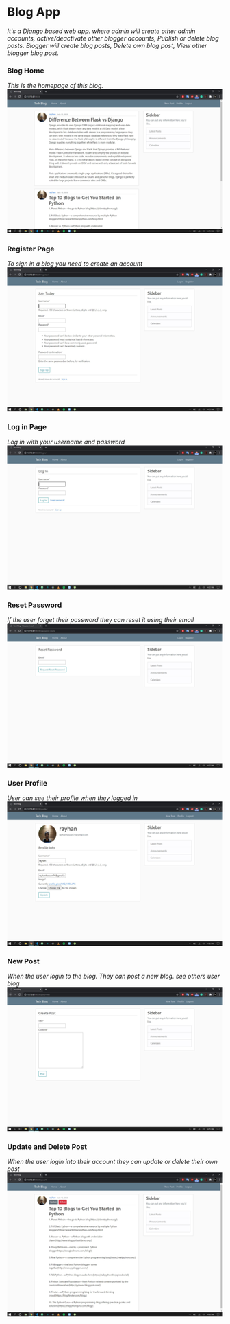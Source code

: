 # Blog App

*It's a Django based web app. where admin will create other admin accounts, active/deactivate other blogger accounts, Publish or delete blog posts. Blogger will create blog posts, Delete own blog post, View other blogger blog post.*

### Blog Home
*This is the homepage of this blog.*
![home](https://raw.githubusercontent.com/rayhanhossen/blog-app-with-django/master/Screenshot/Home.JPG)

### Register Page
*To sign in a blog you need to create an account*
![register](https://raw.githubusercontent.com/rayhanhossen/blog-app-with-django/master/Screenshot/register.JPG)

### Log in Page
*Log in with your username and password*
![log-in](https://raw.githubusercontent.com/rayhanhossen/blog-app-with-django/master/Screenshot/log-in.JPG)

### Reset Password
*If the user forget their password they can reset it using their email*
![reset_password](https://raw.githubusercontent.com/rayhanhossen/blog-app-with-django/master/Screenshot/reset_password.JPG)

### User Profile
*User can see their profile when they logged in*
![profile](https://raw.githubusercontent.com/rayhanhossen/blog-app-with-django/master/Screenshot/profile.JPG)

### New Post
*When the user login to the blog. They can post a new blog. see others user blog*
![new-post](https://raw.githubusercontent.com/rayhanhossen/blog-app-with-django/master/Screenshot/new-post.JPG)


### Update and Delete Post
*When the user login into their account they can update or delete their own post*
![update_and_delete_post](https://raw.githubusercontent.com/rayhanhossen/blog-app-with-django/master/Screenshot/update_and_delete_post.JPG)

